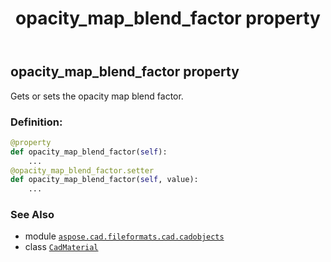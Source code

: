 ﻿---
title: opacity_map_blend_factor property
second_title: Aspose.CAD for Python via .NET API References
description: 
type: docs
weight: 710
url: /python-net/aspose.cad.fileformats.cad.cadobjects/cadmaterial/opacity_map_blend_factor/
is_root: false
---

## opacity_map_blend_factor property


Gets or sets the opacity map blend factor.
### Definition:
```python
@property
def opacity_map_blend_factor(self):
    ...
@opacity_map_blend_factor.setter
def opacity_map_blend_factor(self, value):
    ...
```

### See Also
* module [`aspose.cad.fileformats.cad.cadobjects`](../../)
* class [`CadMaterial`](/cad/python-net/aspose.cad.fileformats.cad.cadobjects/cadmaterial)
